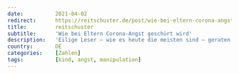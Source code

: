 ```yaml
---
date:          2021-04-02
redirect:      https://reitschuster.de/post/wie-bei-eltern-corona-angst-geschuert-wird/
title:         reitschuster
subtitle:      'Wie bei Eltern Corona-Angst geschürt wird'
description:   'Eilige Leser – wie es heute die meisten sind – geraten bei den aktuellen Schlagzeilen in vielen Medien häufig in Angst und Panik: Die Infektionszahlen bei Kindern steigen massiv an, ist häufig zu lesen. Doch das ist in hohem Masse irreführend.'
country:       DE
categories:    [Zahlen]
tags:          [kind, angst, manipulation]
---
```

